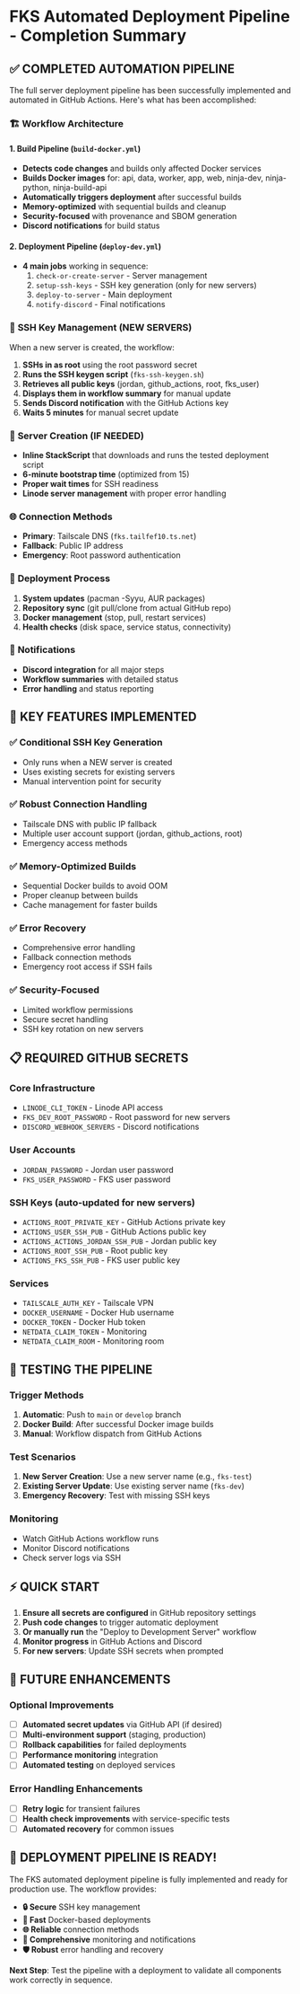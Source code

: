 # FKS Automated Deployment Pipeline - Completion Summary

## ✅ COMPLETED AUTOMATION PIPELINE

The full server deployment pipeline has been successfully implemented and automated in GitHub Actions. Here's what has been accomplished:

### 🏗️ **Workflow Architecture**

#### **1. Build Pipeline (`build-docker.yml`)**
- **Detects code changes** and builds only affected Docker services
- **Builds Docker images** for: api, data, worker, app, web, ninja-dev, ninja-python, ninja-build-api
- **Automatically triggers deployment** after successful builds
- **Memory-optimized** with sequential builds and cleanup
- **Security-focused** with provenance and SBOM generation
- **Discord notifications** for build status

#### **2. Deployment Pipeline (`deploy-dev.yml`)**
- **4 main jobs** working in sequence:
  1. `check-or-create-server` - Server management
  2. `setup-ssh-keys` - SSH key generation (only for new servers)
  3. `deploy-to-server` - Main deployment
  4. `notify-discord` - Final notifications

### 🔑 **SSH Key Management (NEW SERVERS)**
When a new server is created, the workflow:
1. **SSHs in as root** using the root password secret
2. **Runs the SSH keygen script** (`fks-ssh-keygen.sh`)
3. **Retrieves all public keys** (jordan, github_actions, root, fks_user)
4. **Displays them in workflow summary** for manual update
5. **Sends Discord notification** with the GitHub Actions key
6. **Waits 5 minutes** for manual secret update

### 🚀 **Server Creation (IF NEEDED)**
- **Inline StackScript** that downloads and runs the tested deployment script
- **6-minute bootstrap time** (optimized from 15)
- **Proper wait times** for SSH readiness
- **Linode server management** with proper error handling

### 🌐 **Connection Methods**
- **Primary**: Tailscale DNS (`fks.tailfef10.ts.net`)
- **Fallback**: Public IP address
- **Emergency**: Root password authentication

### 🔧 **Deployment Process**
1. **System updates** (pacman -Syyu, AUR packages)
2. **Repository sync** (git pull/clone from actual GitHub repo)
3. **Docker management** (stop, pull, restart services)
4. **Health checks** (disk space, service status, connectivity)

### 📢 **Notifications**
- **Discord integration** for all major steps
- **Workflow summaries** with detailed status
- **Error handling** and status reporting

## 🎯 **KEY FEATURES IMPLEMENTED**

### **✅ Conditional SSH Key Generation**
- Only runs when a NEW server is created
- Uses existing secrets for existing servers
- Manual intervention point for security

### **✅ Robust Connection Handling**
- Tailscale DNS with public IP fallback
- Multiple user account support (jordan, github_actions, root)
- Emergency access methods

### **✅ Memory-Optimized Builds**
- Sequential Docker builds to avoid OOM
- Proper cleanup between builds
- Cache management for faster builds

### **✅ Error Recovery**
- Comprehensive error handling
- Fallback connection methods
- Emergency root access if SSH fails

### **✅ Security-Focused**
- Limited workflow permissions
- Secure secret handling
- SSH key rotation on new servers

## 📋 **REQUIRED GITHUB SECRETS**

### **Core Infrastructure**
- `LINODE_CLI_TOKEN` - Linode API access
- `FKS_DEV_ROOT_PASSWORD` - Root password for new servers
- `DISCORD_WEBHOOK_SERVERS` - Discord notifications

### **User Accounts**
- `JORDAN_PASSWORD` - Jordan user password
- `FKS_USER_PASSWORD` - FKS user password

### **SSH Keys** (auto-updated for new servers)
- `ACTIONS_ROOT_PRIVATE_KEY` - GitHub Actions private key
- `ACTIONS_USER_SSH_PUB` - GitHub Actions public key
- `ACTIONS_ACTIONS_JORDAN_SSH_PUB` - Jordan public key
- `ACTIONS_ROOT_SSH_PUB` - Root public key
- `ACTIONS_FKS_SSH_PUB` - FKS user public key

### **Services**
- `TAILSCALE_AUTH_KEY` - Tailscale VPN
- `DOCKER_USERNAME` - Docker Hub username  
- `DOCKER_TOKEN` - Docker Hub token
- `NETDATA_CLAIM_TOKEN` - Monitoring
- `NETDATA_CLAIM_ROOM` - Monitoring room

## 🚀 **TESTING THE PIPELINE**

### **Trigger Methods**
1. **Automatic**: Push to `main` or `develop` branch
2. **Docker Build**: After successful Docker image builds
3. **Manual**: Workflow dispatch from GitHub Actions

### **Test Scenarios**
1. **New Server Creation**: Use a new server name (e.g., `fks-test`)
2. **Existing Server Update**: Use existing server name (`fks-dev`)
3. **Emergency Recovery**: Test with missing SSH keys

### **Monitoring**
- Watch GitHub Actions workflow runs
- Monitor Discord notifications
- Check server logs via SSH

## ⚡ **QUICK START**

1. **Ensure all secrets are configured** in GitHub repository settings
2. **Push code changes** to trigger automatic deployment
3. **Or manually run** the "Deploy to Development Server" workflow
4. **Monitor progress** in GitHub Actions and Discord
5. **For new servers**: Update SSH secrets when prompted

## 🔧 **FUTURE ENHANCEMENTS**

### **Optional Improvements**
- [ ] **Automated secret updates** via GitHub API (if desired)
- [ ] **Multi-environment support** (staging, production)
- [ ] **Rollback capabilities** for failed deployments
- [ ] **Performance monitoring** integration
- [ ] **Automated testing** on deployed services

### **Error Handling Enhancements**
- [ ] **Retry logic** for transient failures
- [ ] **Health check improvements** with service-specific tests
- [ ] **Automated recovery** for common issues

## 🎉 **DEPLOYMENT PIPELINE IS READY!**

The FKS automated deployment pipeline is fully implemented and ready for production use. The workflow provides:

- **🔒 Secure** SSH key management
- **🚀 Fast** Docker-based deployments  
- **🌐 Reliable** connection methods
- **📢 Comprehensive** monitoring and notifications
- **🛡️ Robust** error handling and recovery

**Next Step**: Test the pipeline with a deployment to validate all components work correctly in sequence.
